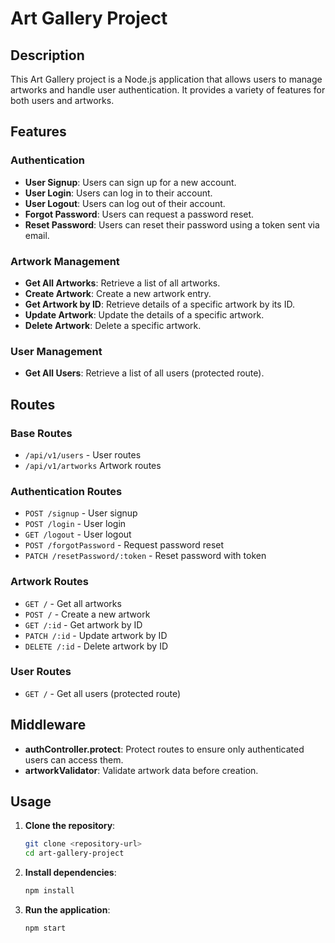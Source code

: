 # Art Gallery Project

## Description

This Art Gallery project is a Node.js application that allows users to manage artworks and handle user authentication. It provides a variety of features for both users and artworks.

## Features

### Authentication
- **User Signup**: Users can sign up for a new account.
- **User Login**: Users can log in to their account.
- **User Logout**: Users can log out of their account.
- **Forgot Password**: Users can request a password reset.
- **Reset Password**: Users can reset their password using a token sent via email.

### Artwork Management
- **Get All Artworks**: Retrieve a list of all artworks.
- **Create Artwork**: Create a new artwork entry.
- **Get Artwork by ID**: Retrieve details of a specific artwork by its ID.
- **Update Artwork**: Update the details of a specific artwork.
- **Delete Artwork**: Delete a specific artwork.

### User Management
- **Get All Users**: Retrieve a list of all users (protected route).

## Routes

### Base Routes
- `/api/v1/users` - User routes
- `/api/v1/artworks` Artwork routes

### Authentication Routes
- `POST /signup` - User signup
- `POST /login` - User login
- `GET /logout` - User logout
- `POST /forgotPassword` - Request password reset
- `PATCH /resetPassword/:token` - Reset password with token

### Artwork Routes
- `GET /` - Get all artworks
- `POST /` - Create a new artwork
- `GET /:id` - Get artwork by ID
- `PATCH /:id` - Update artwork by ID
- `DELETE /:id` - Delete artwork by ID

### User Routes
- `GET /` - Get all users (protected route)

## Middleware

- **authController.protect**: Protect routes to ensure only authenticated users can access them.
- **artworkValidator**: Validate artwork data before creation.

## Usage

1. **Clone the repository**:
    ```bash
    git clone <repository-url>
    cd art-gallery-project
    ```

2. **Install dependencies**:
    ```bash
    npm install
    ```

3. **Run the application**:
    ```bash
    npm start
    ```
